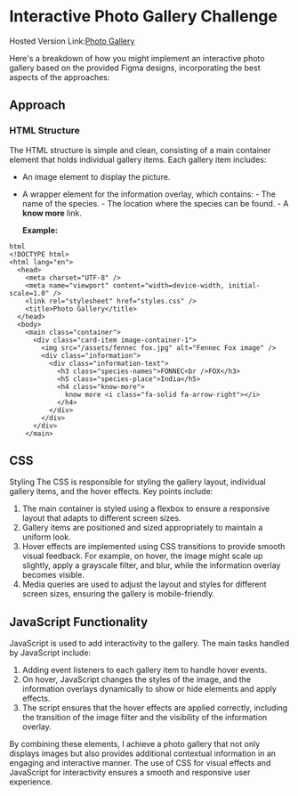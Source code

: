 # Interactive Photo Gallery Challenge

Hosted Version Link:[Photo Gallery](https://coa-taskforce-photo-gallery-challenge.vercel.app/)

Here's a breakdown of how you might implement an interactive photo gallery based on
the provided Figma designs, incorporating the best aspects of the approaches:

## Approach

### HTML Structure

The HTML structure is simple and clean, consisting of a main container 
element that holds individual gallery items. Each gallery item includes:

- An image element to display the picture.

- A wrapper element for the information overlay, which contains: 
      - The name of the species. 
      - The location where the species can be found. 
      - A **know more** link.

  **Example:**

```
html
<!DOCTYPE html>
<html lang="en">
  <head>
    <meta charset="UTF-8" />
    <meta name="viewport" content="width=device-width, initial-scale=1.0" />
    <link rel="stylesheet" href="styles.css" />
    <title>Photo Gallery</title>
  </head>
  <body>
    <main class="container">
      <div class="card-item image-container-1">
        <img src="/assets/fennec fox.jpg" alt="Fennec Fox image" />
        <div class="information">
          <div class="information-text">
            <h3 class="species-names">FONNEC<br />FOX</h3>
            <h5 class="species-place">India</h5>
            <h4 class="know-more">
              know more <i class="fa-solid fa-arrow-right"></i>
            </h4>
          </div>
        </div>
      </div>
    </main>
```

## CSS
Styling The CSS is responsible for styling the gallery layout, individual 
gallery items, and the hover effects. Key points include: 

1. The main container is styled using a flexbox to ensure a responsive layout
that adapts to different screen sizes. 
2. Gallery items are positioned and sized appropriately to maintain a uniform look. 
3. Hover effects are implemented using CSS transitions to provide smooth visual feedback. For
example, on hover, the image might scale up slightly, apply a grayscale
filter, and blur, while the information overlay becomes visible. 
4. Media queries are used to adjust the layout and styles for different screen sizes,
ensuring the gallery is mobile-friendly. 
## JavaScript Functionality

JavaScript is used to add interactivity to the gallery. The main tasks handled by JavaScript include: 

1. Adding event listeners to each gallery item to handle hover events. 
2. On hover, JavaScript changes the styles of the image, and the information overlays dynamically to show or hide elements and apply effects.
3. The script ensures that the hover effects are applied correctly,
including the transition of the image filter and the visibility of the information overlay. 


By combining these elements, I achieve a photo gallery
that not only displays images but also provides additional contextual
information in an engaging and interactive manner. The use of CSS for visual
effects and JavaScript for interactivity ensures a smooth and responsive
user experience.
